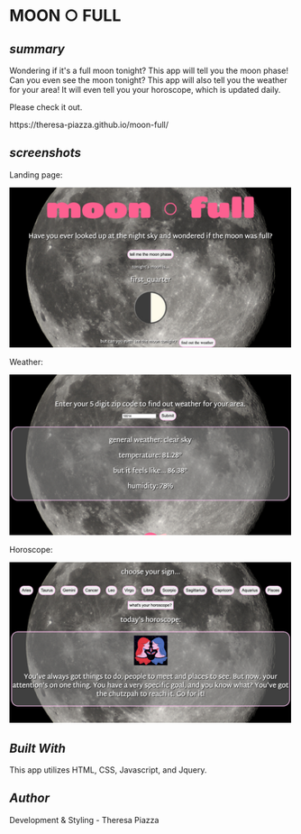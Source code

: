 
<h1>MOON ○ FULL</h1>

<i><h2>summary</h2></i>
<p>Wondering if it's a full moon tonight? This app will tell you the moon phase! Can you even see the moon tonight? This app will also tell you the weather for your area! It will even tell you your horoscope, which is updated daily. </p>

<p>Please check it out.</p>
https://theresa-piazza.github.io/moon-full/

<i><h2>screenshots</h2></i>
<p>Landing page:</p>
<img src="/screenshots/moonfull.jpg" width="500px" height="auto">

<p>Weather:</p>
<img src="/screenshots/weather.jpg" width="500px" height="auto">

<p>Horoscope:</p>
<img src="/screenshots/horoscope.jpg" width="500px" height="auto">

<i><h2>Built With</h2></i>

<p>This app utilizes HTML, CSS, Javascript, and Jquery.</p>


<i><h2>Author</h2></i>
<p>Development & Styling - Theresa Piazza</p>
